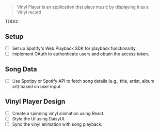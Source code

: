 > Vinyl Player is an application that plays music by displaying it as a Vinyl record

TODO:

## Setup
- [ ] Set up Spotify's Web Playback SDK for playback functionality.
- [ ] Implement OAuth to authenticate users and obtain the access token.

## Song Data
- [ ] Use Spotipy or Spotify API to fetch song details (e.g., title, artist, album art) based on user input.

## Vinyl Player Design
- [ ] Create a spinning vinyl animation using React.
- [ ] Style the UI using DaisyUI.
- [ ] Sync the vinyl animation with song playback.